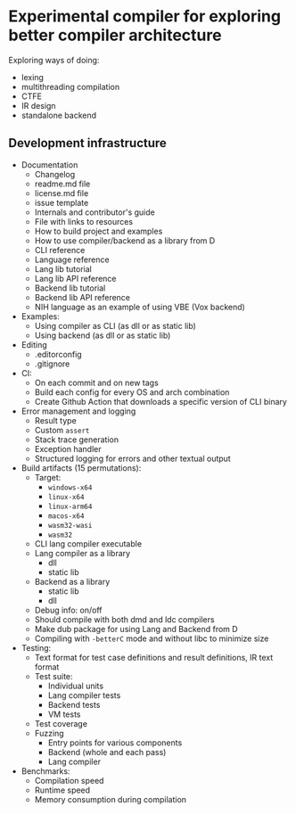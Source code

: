 # Experimental compiler for exploring better compiler architecture

Exploring ways of doing:
- lexing
- multithreading compilation
- CTFE
- IR design
- standalone backend

## Development infrastructure
- Documentation
  - Changelog
  - readme.md file
  - license.md file
  - issue template
  - Internals and contributor's guide
  - File with links to resources
  - How to build project and examples
  - How to use compiler/backend as a library from D
  - CLI reference
  - Language reference
  - Lang lib tutorial
  - Lang lib API reference
  - Backend lib tutorial
  - Backend lib API reference
  - NIH language as an example of using VBE (Vox backend)
- Examples:
  - Using compiler as CLI (as dll or as static lib)
  - Using backend (as dll or as static lib)
- Editing
  - .editorconfig
  - .gitignore
- CI:
  - On each commit and on new tags
  - Build each config for every OS and arch combination
  - Create Github Action that downloads a specific version of CLI binary
- Error management and logging
  - Result type
  - Custom `assert`
  - Stack trace generation
  - Exception handler
  - Structured logging for errors and other textual output
- Build artifacts (15 permutations):
  - Target:
    - `windows-x64`
    - `linux-x64`
    - `linux-arm64`
    - `macos-x64`
    - `wasm32-wasi`
    - `wasm32`
  - CLI lang compiler executable
  - Lang compiler as a library
    - dll
    - static lib
  - Backend as a library
    - static lib
    - dll
  - Debug info: on/off
  - Should compile with both dmd and ldc compilers
  - Make dub package for using Lang and Backend from D
  - Compiling with `-betterC` mode and without libc to minimize size
- Testing:
  - Text format for test case definitions and result definitions, IR text format
  - Test suite:
    - Individual units
    - Lang compiler tests
    - Backend tests
    - VM tests
  - Test coverage
  - Fuzzing
    - Entry points for various components
    - Backend (whole and each pass)
    - Lang compiler
- Benchmarks:
  - Compilation speed
  - Runtime speed
  - Memory consumption during compilation